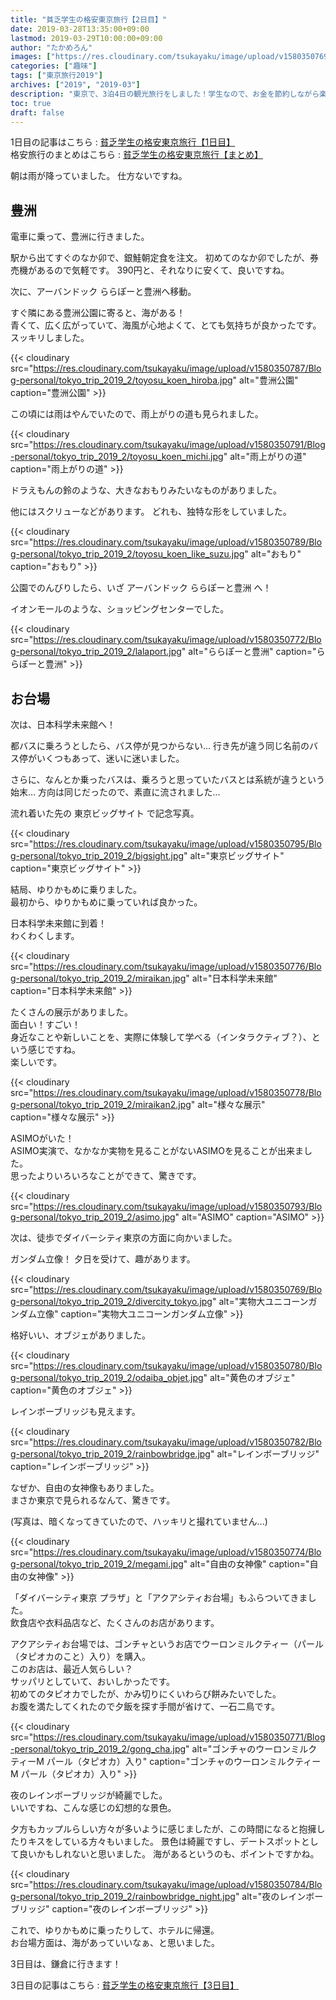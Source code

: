 ```yaml
---
title: "貧乏学生の格安東京旅行【2日目】"
date: 2019-03-28T13:35:00+09:00
lastmod: 2019-03-29T10:00:00+09:00
author: "たかめろん"
images: ["https://res.cloudinary.com/tsukayaku/image/upload/v1580350769/Blog-personal/tokyo_trip_2019_2/divercity_tokyo.jpg"]
categories: ["趣味"]
tags: ["東京旅行2019"]
archives: ["2019", "2019-03"]
description: "東京で、3泊4日の観光旅行をしました！学生なので、お金を節約しながら楽しめる旅行を考えて、いろいろなところを巡ってきました。"
toc: true
draft: false
---
```


1日目の記事はこちら : [貧乏学生の格安東京旅行【1日目】](/post/tokyo_trip_2019_1/)  
格安旅行のまとめはこちら : [貧乏学生の格安東京旅行【まとめ】](/post/tokyo_trip_2019_summary/)

朝は雨が降っていました。
仕方ないですね。

## 豊洲
電車に乗って、豊洲に行きました。  

駅から出てすぐのなか卯で、銀鮭朝定食を注文。
初めてのなか卯でしたが、券売機があるので気軽です。
390円と、それなりに安くて、良いですね。

次に、アーバンドック ららぽーと豊洲へ移動。

すぐ隣にある豊洲公園に寄ると、海がある！  
青くて、広く広がっていて、海風が心地よくて、とても気持ちが良かったです。
スッキリしました。

{{< cloudinary src="https://res.cloudinary.com/tsukayaku/image/upload/v1580350787/Blog-personal/tokyo_trip_2019_2/toyosu_koen_hiroba.jpg"  alt="豊洲公園" caption="豊洲公園" >}}

この頃には雨はやんでいたので、雨上がりの道も見られました。

{{< cloudinary src="https://res.cloudinary.com/tsukayaku/image/upload/v1580350791/Blog-personal/tokyo_trip_2019_2/toyosu_koen_michi.jpg"  alt="雨上がりの道" caption="雨上がりの道" >}}

ドラえもんの鈴のような、大きなおもりみたいなものがありました。

他にはスクリューなどがあります。
どれも、独特な形をしていました。

{{< cloudinary src="https://res.cloudinary.com/tsukayaku/image/upload/v1580350789/Blog-personal/tokyo_trip_2019_2/toyosu_koen_like_suzu.jpg"  alt="おもり" caption="おもり" >}}

公園でのんびりしたら、いざ アーバンドック ららぽーと豊洲 へ！

イオンモールのような、ショッピングセンターでした。

{{< cloudinary src="https://res.cloudinary.com/tsukayaku/image/upload/v1580350772/Blog-personal/tokyo_trip_2019_2/lalaport.jpg"  alt="ららぽーと豊洲" caption="ららぽーと豊洲" >}}

## お台場
次は、日本科学未来館へ！

都バスに乗ろうとしたら、バス停が見つからない...
行き先が違う同じ名前のバス停がいくつもあって、迷いに迷いました。

さらに、なんとか乗ったバスは、乗ろうと思っていたバスとは系統が違うという始末...
方向は同じだったので、素直に流されました...

流れ着いた先の 東京ビッグサイト で記念写真。

{{< cloudinary src="https://res.cloudinary.com/tsukayaku/image/upload/v1580350795/Blog-personal/tokyo_trip_2019_2/bigsight.jpg"  alt="東京ビッグサイト" caption="東京ビッグサイト" >}}

結局、ゆりかもめに乗りました。  
最初から、ゆりかもめに乗っていれば良かった。

日本科学未来館に到着！  
わくわくします。

{{< cloudinary src="https://res.cloudinary.com/tsukayaku/image/upload/v1580350776/Blog-personal/tokyo_trip_2019_2/miraikan.jpg"  alt="日本科学未来館" caption="日本科学未来館" >}}

たくさんの展示がありました。  
面白い！すごい！  
身近なことや新しいことを、実際に体験して学べる（インタラクティブ？）、という感じですね。  
楽しいです。

{{< cloudinary src="https://res.cloudinary.com/tsukayaku/image/upload/v1580350778/Blog-personal/tokyo_trip_2019_2/miraikan2.jpg"  alt="様々な展示" caption="様々な展示" >}}

ASIMOがいた！  
ASIMO実演で、なかなか実物を見ることがないASIMOを見ることが出来ました。  
思ったよりいろいろなことができて、驚きです。

{{< cloudinary src="https://res.cloudinary.com/tsukayaku/image/upload/v1580350793/Blog-personal/tokyo_trip_2019_2/asimo.jpg"  alt="ASIMO" caption="ASIMO" >}}

次は、徒歩でダイバーシティ東京の方面に向かいました。

ガンダム立像！
夕日を受けて、趣があります。

{{< cloudinary src="https://res.cloudinary.com/tsukayaku/image/upload/v1580350769/Blog-personal/tokyo_trip_2019_2/divercity_tokyo.jpg"  alt="実物大ユニコーンガンダム立像" caption="実物大ユニコーンガンダム立像" >}}

格好いい、オブジェがありました。

{{< cloudinary src="https://res.cloudinary.com/tsukayaku/image/upload/v1580350780/Blog-personal/tokyo_trip_2019_2/odaiba_objet.jpg"  alt="黄色のオブジェ" caption="黄色のオブジェ" >}}

レインボーブリッジも見えます。

{{< cloudinary src="https://res.cloudinary.com/tsukayaku/image/upload/v1580350782/Blog-personal/tokyo_trip_2019_2/rainbowbridge.jpg"  alt="レインボーブリッジ" caption="レインボーブリッジ" >}}

なぜか、自由の女神像もありました。  
まさか東京で見られるなんて、驚きです。

(写真は、暗くなってきていたので、ハッキリと撮れていません...)

{{< cloudinary src="https://res.cloudinary.com/tsukayaku/image/upload/v1580350774/Blog-personal/tokyo_trip_2019_2/megami.jpg"  alt="自由の女神像" caption="自由の女神像" >}}

「ダイバーシティ東京 プラザ」と「アクアシティお台場」もふらついてきました。  
飲食店や衣料品店など、たくさんのお店があります。

アクアシティお台場では、ゴンチャというお店でウーロンミルクティー（パール（タピオカのこと）入り）を購入。  
このお店は、最近人気らしい？  
サッパリとしていて、おいしかったです。  
初めてのタピオカでしたが、かみ切りにくいわらび餅みたいでした。  
お腹を満たしてくれたので夕飯を探す手間が省けて、一石二鳥です。

{{< cloudinary src="https://res.cloudinary.com/tsukayaku/image/upload/v1580350771/Blog-personal/tokyo_trip_2019_2/gong_cha.jpg"  alt="ゴンチャのウーロンミルクティーM パール（タピオカ）入り" caption="ゴンチャのウーロンミルクティーM パール（タピオカ）入り" >}}

夜のレインボーブリッジが綺麗でした。  
いいですね、こんな感じの幻想的な景色。

夕方もカップルらしい方々が多いように感じましたが、この時間になると抱擁したりキスをしている方々もいました。
景色は綺麗ですし、デートスポットとして良いかもしれないと思いました。
海があるというのも、ポイントですかね。

{{< cloudinary src="https://res.cloudinary.com/tsukayaku/image/upload/v1580350784/Blog-personal/tokyo_trip_2019_2/rainbowbridge_night.jpg"  alt="夜のレインボーブリッジ" caption="夜のレインボーブリッジ" >}}

これで、ゆりかもめに乗ったりして、ホテルに帰還。  
お台場方面は、海があっていいなぁ、と思いました。

3日目は、鎌倉に行きます！

3日目の記事はこちら : [貧乏学生の格安東京旅行【3日目】](/post/tokyo_trip_2019_3/)